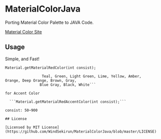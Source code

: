 # MaterialColorJava

Porting Material Color Palette to JAVA Code.

[Material Color Site](http://www.google.com/design/spec/style/color.html)

## Usage

Simple, and Fast!

```Material.getMaterialRedColor(int consist);```
  
```Support Color: Red, Pink, Purple, Dark Purple, Indigo, Blue, Light Blue, Cyan, 
                 Teal, Green, Light Green, Lime, Yellow, Amber, Orange, Deep Orange, Brown, Gray, 
                Blue Gray, Black, White```

for Accent Color

  ```Material.getMaterialRedAccentColor(int consist);```
  
consist: 50~900

## License

[Licensed by MIT License](https://github.com/WindSekirun/MaterialColorJava/blob/master/LICENSE)
